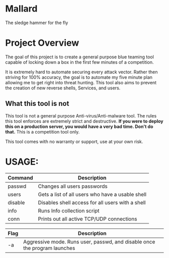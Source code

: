 # Mallard
The sledge hammer for the fly

# Project Overview
The goal of this project is to create a general purpose blue teaming tool capable of locking down a box in the first few minutes of a competition. 

It is extremely hard to automate securing every attack vector. Rather then striving for 100% accuracy, the goal is to automate my five minute plan allowing me to get right into threat hunting. This tool also aims to prevent the creation of new reverse shells, Services, and users.

## What this tool is not
This tool is not a general purpose Anti-virus/Anti-malware tool. The rules this tool enforces are extremely strict and destructive. **If you were to deploy this on a production server, you would have a very bad time. Don't do that.** This is a competition tool only.

This tool comes with no warranty or support, use at your own risk.

# USAGE:
|Command| Description|
|-|-|
|passwd|Changes all users passwords|
|users|Gets a list of all users who have a usable shell|
|disable|Disables shell access for all users with a shell|
|info|Runs Info collection script|
|conn|Prints out all active TCP/UDP connections|


|Flag|Description|
|-|-|
|-a|Aggressive mode. Runs user, passwd, and disable once the program launches|